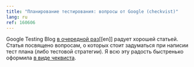 ```yaml
---
title: "Планирование тестирования: вопросы от Google (checkvist)"
lang: ru
ref: 160606
---
```


Google Testing Blog [в очередной раз](http://googletesting.blogspot.com/2016/06/the-inquiry-method-for-test-planning.html)[[en]] радует хорошей статьей. Статья посвящено вопросам, о которых стоит задуматься при написии тест плана (либо тестовой стратегии). Я всю эту радость быстренько оформила [в виде чеквиста](https://checkvist.com/checklists/561127-test-planning).